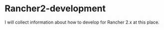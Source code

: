 # Rancher2-development
I will collect information about how to develop for Rancher 2.x at this place.
